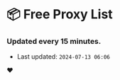 # :package: Free Proxy List
### Updated every 15 minutes.

- Last updated: `2024-07-13 06:06`

:heart:
